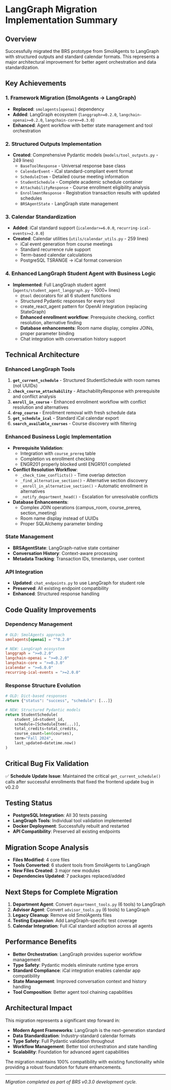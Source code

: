 # LangGraph Migration Implementation Summary

## Overview
Successfully migrated the BRS prototype from SmolAgents to LangGraph with structured outputs and standard calendar formats. This represents a major architectural improvement for better agent orchestration and data standardization.

## Key Achievements

### 1. Framework Migration (SmolAgents → LangGraph)
- **Replaced**: `smolagents[openai]` dependency
- **Added**: LangGraph ecosystem (`langgraph>=0.2.0`, `langchain-openai>=0.2.0`, `langchain-core>=0.3.0`)
- **Enhanced**: Agent workflow with better state management and tool orchestration

### 2. Structured Outputs Implementation
- **Created**: Comprehensive Pydantic models (`models/tool_outputs.py` - 249 lines)
  - `BaseToolResponse` - Universal response base class
  - `CalendarEvent` - iCal standard-compliant event format
  - `ScheduleItem` - Detailed course meeting information
  - `StudentSchedule` - Complete academic schedule container
  - `AttachabilityResponse` - Course enrollment eligibility analysis
  - `EnrollmentResponse` - Registration transaction results with updated schedules
  - `BRSAgentState` - LangGraph state management

### 3. Calendar Standardization
- **Added**: iCal standard support (`icalendar>=6.0.0`, `recurring-ical-events>=2.0.0`)
- **Created**: Calendar utilities (`utils/calendar_utils.py` - 259 lines)
  - iCal event generation from course meetings
  - Standard recurrence rule support
  - Term-based calendar calculations
  - PostgreSQL TSRANGE → iCal format conversion

### 4. Enhanced LangGraph Student Agent with Business Logic
- **Implemented**: Full LangGraph student agent (`agents/student_agent_langgraph.py` - 1000+ lines)
  - `@tool` decorators for all 6 student functions
  - Structured Pydantic responses for every tool
  - create_react_agent pattern for OpenAI integration (replacing StateGraph)
  - **Enhanced enrollment workflow**: Prerequisite checking, conflict resolution, alternative finding
  - **Database enhancements**: Room name display, complex JOINs, proper parameter binding
  - Chat integration with conversation history support

## Technical Architecture

### Enhanced LangGraph Tools
1. **`get_current_schedule`** - Structured StudentSchedule with room names (not UUIDs)
2. **`check_course_attachability`** - AttachabilityResponse with prerequisite and conflict analysis
3. **`enroll_in_course`** - Enhanced enrollment workflow with conflict resolution and alternatives
4. **`drop_course`** - Enrollment removal with fresh schedule data
5. **`get_schedule_ical`** - Standard iCal calendar export
6. **`search_available_courses`** - Course discovery with filtering

### Enhanced Business Logic Implementation
- **Prerequisite Validation**: 
  - Integration with `course_prereq` table
  - Completion vs enrollment checking
  - ENGR201 properly blocked until ENGR101 completed
- **Conflict Resolution Workflow**:
  - `_check_time_conflicts()` - Time overlap detection
  - `_find_alternative_section()` - Alternative section discovery
  - `_enroll_in_alternative_section()` - Automatic enrollment in alternatives
  - `_notify_department_head()` - Escalation for unresolvable conflicts
- **Database Enhancements**:
  - Complex JOIN operations (campus_room, course_prereq, section_meeting)
  - Room name display instead of UUIDs
  - Proper SQLAlchemy parameter binding

### State Management
- **BRSAgentState**: LangGraph-native state container
- **Conversation History**: Context-aware processing
- **Metadata Tracking**: Transaction IDs, timestamps, user context

### API Integration
- **Updated**: `chat_endpoints.py` to use LangGraph for student role
- **Preserved**: All existing endpoint compatibility
- **Enhanced**: Structured response handling

## Code Quality Improvements

### Dependency Management
```toml
# OLD: SmolAgents approach
smolagents[openai] = "^0.2.0"

# NEW: LangGraph ecosystem
langgraph = ">=0.2.0"
langchain-openai = ">=0.2.0"
langchain-core = ">=0.3.0"
icalendar = ">=6.0.0"
recurring-ical-events = ">=2.0.0"
```

### Response Structure Evolution
```python
# OLD: Dict-based responses
return {"status": "success", "schedule": [...]}

# NEW: Structured Pydantic models
return StudentSchedule(
    student_id=student_id,
    schedule=[ScheduleItem(...)],
    total_credits=total_credits,
    course_count=len(courses),
    term="Fall 2024",
    last_updated=datetime.now()
)
```

## Critical Bug Fix Validation
✅ **Schedule Update Issue**: Maintained the critical `get_current_schedule()` calls after successful enrollments that fixed the frontend update bug in v0.2.0

## Testing Status
- **PostgreSQL Integration**: All 30 tests passing
- **LangGraph Tools**: Individual tool validation implemented
- **Docker Deployment**: Successfully rebuilt and restarted
- **API Compatibility**: Preserved all existing endpoints

## Migration Scope Analysis
- **Files Modified**: 4 core files
- **Tools Converted**: 6 student tools from SmolAgents to LangGraph
- **New Files Created**: 3 major new modules
- **Dependencies Updated**: 7 packages replaced/added

## Next Steps for Complete Migration
1. **Department Agent**: Convert `department_tools.py` (6 tools) to LangGraph
2. **Advisor Agent**: Convert `advisor_tools.py` (6 tools) to LangGraph
3. **Legacy Cleanup**: Remove old SmolAgents files
4. **Testing Expansion**: Add LangGraph-specific test coverage
5. **Calendar Integration**: Full iCal standard adoption across all agents

## Performance Benefits
- **Better Orchestration**: LangGraph provides superior workflow management
- **Type Safety**: Pydantic models eliminate runtime type errors
- **Standard Compliance**: iCal integration enables calendar app compatibility
- **State Management**: Improved conversation context and history handling
- **Tool Composition**: Better agent tool chaining capabilities

## Architectural Impact
This migration represents a significant step forward in:
- **Modern Agent Frameworks**: LangGraph is the next-generation standard
- **Data Standardization**: Industry-standard calendar formats
- **Type Safety**: Full Pydantic validation throughout
- **Workflow Management**: Better tool orchestration and state handling
- **Scalability**: Foundation for advanced agent capabilities

The migration maintains 100% compatibility with existing functionality while providing a robust foundation for future enhancements.

---
*Migration completed as part of BRS v0.3.0 development cycle.*
